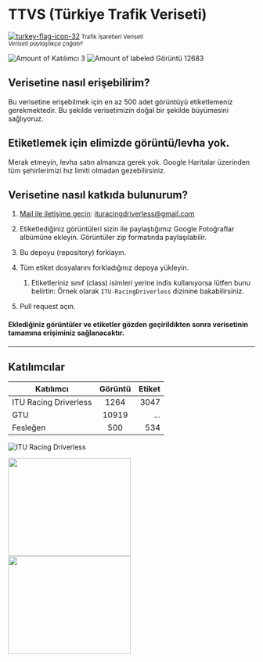 # TTVS (Türkiye Trafik Veriseti)
<a href="https://imgbb.com/"><img src="https://i.ibb.co/DCzGX9x/turkey-flag-icon-32.png" alt="turkey-flag-icon-32" border="0"></a><small> Trafik İşaretleri Veriseti </small> <br>
<sub> <i> Veriseti paylaştıkça çoğalır! </i></sub>

![Amount of Katılımcı 3](https://img.shields.io/badge/Katılımcı-2-green.svg)
![Amount of labeled Görüntü 12683](https://img.shields.io/badge/Görüntü-12183-blue.svg)

## Verisetine nasıl erişebilirim?
Bu verisetine erişebilmek için en az 500 adet görüntüyü etiketlemeniz gerekmektedir. Bu şekilde verisetimizin doğal bir şekilde büyümesini sağlıyoruz.

## Etiketlemek için elimizde görüntü/levha yok.
Merak etmeyin, levha satın almanıza gerek yok. Google Haritalar üzerinden tüm şehirlerimizi hız limiti olmadan gezebilirsiniz.


## Verisetine nasıl katkıda bulunurum?

1. [Mail ile iletişime geçin](mailto:ituracingdriverless@gmail.com): ituracingdriverless@gmail.com
1. Etiketlediğiniz görüntüleri sizin ile paylaştığımız Google Fotoğraflar albümüne ekleyin. Görüntüler zip formatında paylaşılabilir.
1. Bu depoyu (repository) forklayın.
1. Tüm etiket dosyalarını forkladığınız depoya yükleyin.
    1. Etiketleriniz sınıf (class) isimleri yerine indis kullanıyorsa lütfen bunu belirtin: Örnek olarak `ITU-RacingDriverless` dizinine bakabilirsiniz.
    
1. Pull request açın.

<h4>Eklediğiniz görüntüler ve etiketler gözden geçirildikten sonra <b>verisetinin tamamına</b> erişiminiz sağlanacaktır.</h4>

--------------------------------

## Katılımcılar


| Katılımcı     | Görüntü       | Etiket |
| -------------          |:-------------:| -----: |
| ITU Racing Driverless    | 1264          | 3047   |[url=https://hizliresim.com/Kq0T6y][img]https://i.hizliresim.com/Kq0T6y.png[/img][/url]
| GTU           | 10919          | ...    |
| Fesleğen           | 500          | 534    |

![ITU Racing Driverless](https://avatars0.githubusercontent.com/u/60224556?s=200&v=4 "ITU Racing Driverless")


<img src="https://img.techpowerup.org/200320/gtu-logo.png" width="250" height='200'>
<br>

<img src="https://i.hizliresim.com/5AykE6.png" width="250" height='200'>
